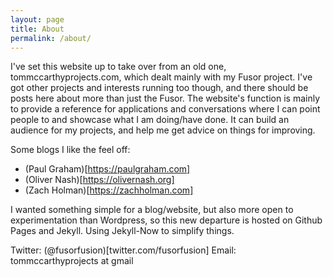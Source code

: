 ```yaml
---
layout: page
title: About
permalink: /about/
---
```


I've set this website up to take over from an old one, tommccarthyprojects.com, which dealt mainly with my Fusor project.  I've got other projects and interests running too though, and there should be posts here about more than just the Fusor.  The website's function is mainly to provide a reference for applications and conversations where I can point people to and showcase what I am doing/have done.  It can build an audience for my projects, and help me get advice on things for improving.

Some blogs I like the feel off:

* (Paul Graham)[https://paulgraham.com]
* (Oliver Nash)[https://olivernash.org]
* (Zach Holman)[https://zachholman.com]

I wanted something simple for a blog/website, but also more open to experimentation than Wordpress, so this new departure is hosted on Github Pages and Jekyll.  Using Jekyll-Now to simplify things.

Twitter: (@fusorfusion)[twitter.com/fusorfusion]
Email: tommccarthyprojects at gmail
